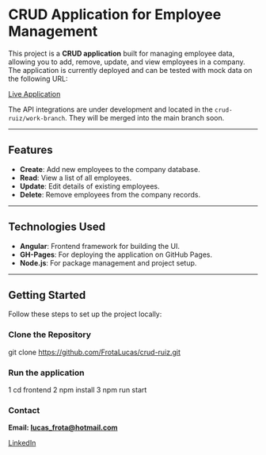 # CRUD Application for Employee Management

This project is a **CRUD application** built for managing employee data, allowing you to add, remove, update, and view employees in a company. The application is currently deployed and can be tested with mock data on the following URL:

[Live Application](https://frotalucas.github.io/HR-platform/)

The API integrations are under development and located in the `crud-ruiz/work-branch`. They will be merged into the main branch soon.

---

## Features

- **Create**: Add new employees to the company database.
- **Read**: View a list of all employees.
- **Update**: Edit details of existing employees.
- **Delete**: Remove employees from the company records.

---

## Technologies Used

- **Angular**: Frontend framework for building the UI.
- **GH-Pages**: For deploying the application on GitHub Pages.
- **Node.js**: For package management and project setup.

---

## Getting Started

Follow these steps to set up the project locally:

### Clone the Repository

git clone https://github.com/FrotaLucas/crud-ruiz.git

### Run the application

1 cd frontend
2 npm install
3 npm run start

### Contact

**Email: lucas_frota@hotmail.com**

[LinkedIn](https://www.linkedin.com/in/lucas-dias-frota-9020b2126/)

```

```
